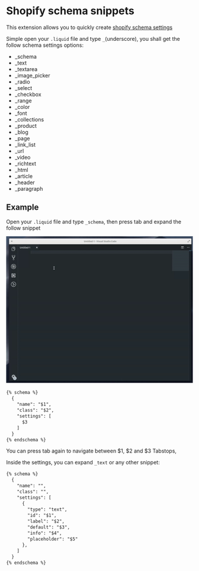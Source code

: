 # Shopify schema snippets

This extension allows you to quickly create [shopify schema settings](https://help.shopify.com/en/themes/development/theme-editor/settings-schema)

Simple open your `.liquid` file and type `_`(underscore), you shall get the follow schema settings options:

* _schema
* _text
* _textarea
* _image_picker
* _radio
* _select
* _checkbox
* _range
* _color
* _font
* _collections
* _product
* _blog
* _page
* _link_list
* _url
* _video
* _richtext
* _html
* _article
* _header
* _paragraph


## Example

Open your `.liquid` file and type `_schema`, then press tab and expand the follow snippet

![Demo](assets/demo.gif) 

```liquid
{% schema %}
  {
    "name": "$1",
    "class": "$2",
    "settings": [
      $3
    ]
  }
{% endschema %}
```

You can press tab again to navigate between $1, $2 and $3 Tabstops,

Inside the settings, you can expand `_text` or any other snippet:

```liquid
{% schema %}
  {
    "name": "",
    "class": "",
    "settings": [
      {
        "type": "text",
        "id": "$1",
        "label": "$2",
        "default": "$3",
        "info": "$4",
        "placeholder": "$5"
      },      
    ]
  }
{% endschema %}
```
